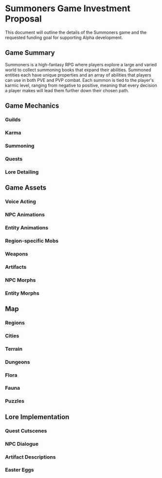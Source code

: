 # Summoners Game Investment Proposal
This document will outline the details of the Summoners game and the requested funding goal for supporting Alpha development.

## Game Summary
Summoners is a high-fantasy RPG where players explore a large and varied world to collect summoning books that expand their abilities. Summoned entities each have unique properties and an array of abilities that players can use in both PVE and PVP combat. Each summon is tied to the player's karmic level, ranging from negative to positive, meaning that every decision a player makes will lead them further down their chosen path.

## Game Mechanics
### Guilds
### Karma
### Summoning
### Quests
### Lore Detailing

## Game Assets
### Voice Acting
### NPC Animations
### Entity Animations
### Region-specific Mobs
### Weapons
### Artifacts
### NPC Morphs
### Entity Morphs

## Map
### Regions
### Cities
### Terrain
### Dungeons
### Flora
### Fauna
### Puzzles

## Lore Implementation
### Quest Cutscenes
### NPC Dialogue
### Artifact Descriptions
### Easter Eggs
